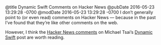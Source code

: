 @title Dynamic Swift Comments on Hacker News
@pubDate 2016-05-23 13:29:28 -0700
@modDate 2016-05-23 13:29:28 -0700
I don’t generally point to (or even read) comments on Hacker News — because in the past I’ve found that they’re like other comments on the web.

However, I think the <a href="https://news.ycombinator.com/item?id=11748010">Hacker News comments</a> on Michael Tsai’s <a href="http://mjtsai.com/blog/2016/05/21/dynamic-swift-2/">Dynamic Swift</a> post are worth reading.
